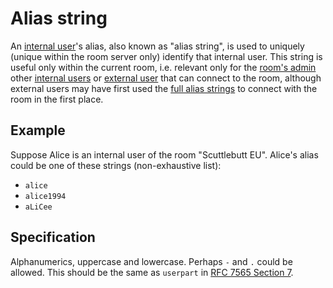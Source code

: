# Alias string

An [internal user](../Stakeholders/Internal%20user.md)'s alias, also known as "alias string", is used to uniquely (unique within the room server only) identify that internal user. This string is useful only within the current room, i.e. relevant only for the [room's admin](../Stakeholders/Room%20admin.md) other [internal users](../Stakeholders/Internal%20user.md) or [external user](../Stakeholders/External%20user.md) that can connect to the room, although external users may have first used the [full alias strings](Full%20alias%20string.md) to connect with the room in the first place.

## Example

Suppose Alice is an internal user of the room "Scuttlebutt EU". Alice's alias could be one of these strings (non-exhaustive list):

- `alice`
- `alice1994`
- `aLiCee`

## Specification

Alphanumerics, uppercase and lowercase. Perhaps `-` and `.` could be allowed. This should be the same as `userpart` in [RFC 7565 Section 7](https://tools.ietf.org/html/rfc7565#section-7).